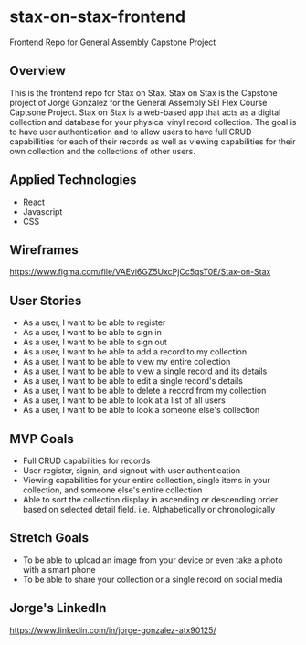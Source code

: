 # stax-on-stax-frontend
Frontend Repo for General Assembly Capstone Project
## Overview
This is the frontend repo for Stax on Stax. Stax on Stax is the Capstone project of Jorge Gonzalez for the General Assembly SEI Flex Course Captsone Project. Stax on Stax is a web-based app that acts as a digital collection and database for your physical vinyl record collection. The goal is to have user authentication and to allow users to have full CRUD capabillities for each of their records as well as viewing capabilities for their own collection and the collections of other users.
## Applied Technologies
- React
- Javascript
- CSS
## Wireframes
https://www.figma.com/file/VAEvi6GZ5UxcPjCc5qsT0E/Stax-on-Stax
## User Stories
- As a user, I want to be able to register
- As a user, I want to be able to sign in
- As a user, I want to be able to sign out
- As a user, I want to be able to add a record to my collection
- As a user, I want to be able to view my entire collection
- As a user, I want to be able to view a single record and its details
- As a user, I want to be able to edit a single record's details
- As a user, I want to be able to delete a record from my collection
- As a user, I want to be able to look at a list of all users
- As a user, I want to be able to look a someone else's collection
## MVP Goals
- Full CRUD capabilities for records
- User register, signin, and signout with user authentication
- Viewing capabilities for your entire collection, single items in your collection, and someone else's entire collection
- Able to sort the collection display in ascending or descending order based on selected detail field. i.e. Alphabetically or chronologically
## Stretch Goals
- To be able to upload an image from your device or even take a photo with a smart phone
- To be able to share your collection or a single record on social media
## Jorge's LinkedIn
https://www.linkedin.com/in/jorge-gonzalez-atx90125/
